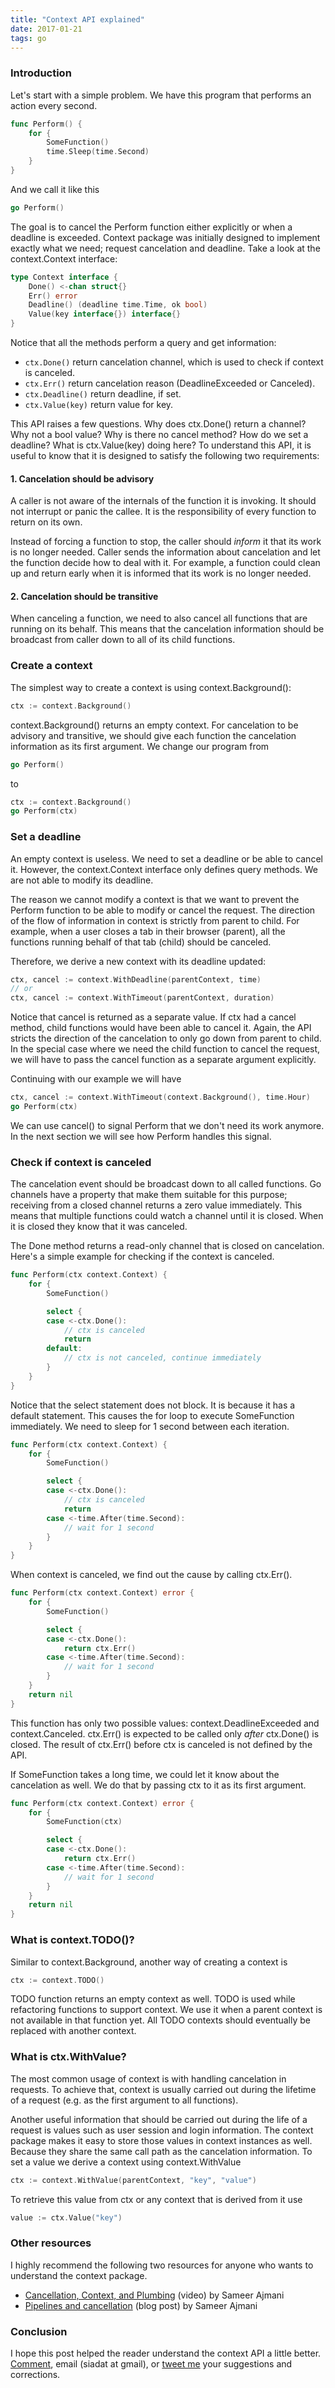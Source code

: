 ```yaml
---
title: "Context API explained"
date: 2017-01-21
tags: go
---
```


### Introduction

Let's start with a simple problem.
We have this program that performs an action every second.

```go
func Perform() {
    for {
        SomeFunction()
        time.Sleep(time.Second)
    }
}
```

And we call it like this

```go
go Perform()
```

The goal is to cancel the Perform function either explicitly or when a deadline is exceeded.
Context package was initially designed to implement exactly what we need; request cancelation and deadline.
Take a look at the context.Context interface:

```go
type Context interface {
    Done() <-chan struct{}
    Err() error
    Deadline() (deadline time.Time, ok bool)
    Value(key interface{}) interface{}
}
```

Notice that all the methods perform a query and get information:

- `ctx.Done()` return cancelation channel, which is used to check if context is canceled.
- `ctx.Err()` return cancelation reason (DeadlineExceeded or Canceled).
- `ctx.Deadline()` return deadline, if set.
- `ctx.Value(key)` return value for key.

This API raises a few questions.
Why does ctx.Done() return a channel? Why not a bool value?
Why is there no cancel method? How do we set a deadline?
What is ctx.Value(key) doing here?
To understand this API,
it is useful to know that it is designed to satisfy the following two requirements:

#### 1. Cancelation should be advisory

<!--
Starting a goroutine is easy. Simply insert "go" before a function call.
However, stopping a running goroutine is not as easy.
-->

A caller is not aware of the internals of the function it is invoking.
It should not interrupt or panic the callee.
It is the responsibility of every function to return on its own.

Instead of forcing a function to stop, the caller should *inform* it that its work is no longer needed.
Caller sends the information about cancelation and let the function decide how to deal with it.
For example, a function could clean up and return early
when it is informed that its work is no longer needed.

#### 2. Cancelation should be transitive

When canceling a function,
we need to also cancel all functions that are running on its behalf.
This means that the cancelation information
should be broadcast from caller down to all of its child functions.

### Create a context

The simplest way to create a context is using context.Background():

```go
ctx := context.Background()
```

context.Background() returns an empty context.
For cancelation to be advisory and transitive,
we should give each function the cancelation information as its first argument.
We change our program from

```go
go Perform()
```

to

```go
ctx := context.Background()
go Perform(ctx)
```

### Set a deadline

An empty context is useless.
We need to set a deadline or be able to cancel it.
However, the context.Context interface only defines query methods.
We are not able to modify its deadline.

The reason we cannot modify a context is that we want to prevent the Perform function to be able to modify or cancel the request.
The direction of the flow of information in context is strictly from parent to child.
For example, when a user closes a tab in their browser (parent), all the functions running behalf of that tab (child) should be canceled.

Therefore, we derive a new context with its deadline updated:

```go
ctx, cancel := context.WithDeadline(parentContext, time)
// or
ctx, cancel := context.WithTimeout(parentContext, duration)
```

Notice that cancel is returned as a separate value.
If ctx had a cancel method, child functions would have been able to cancel it.
Again, the API stricts the direction of the cancelation to only go down from parent to child.
In the special case where we need the child function to cancel the request, we will have to pass the cancel function as a separate argument explicitly.

Continuing with our example we will have

```go
ctx, cancel := context.WithTimeout(context.Background(), time.Hour)
go Perform(ctx)
```

We can use cancel() to signal Perform that we don't need its work anymore.
In the next section we will see how Perform handles this signal.

### Check if context is canceled

The cancelation event should be broadcast down to all called functions.
Go channels have a property that make them suitable for this purpose;
receiving from a closed channel returns a zero value immediately.
This means that multiple functions could watch a channel until it is closed.
When it is closed they know that it was canceled.

The Done method returns a read-only channel that is closed on cancelation.
Here's a simple example for checking if the context is canceled.

```go
func Perform(ctx context.Context) {
    for {
        SomeFunction()

        select {
        case <-ctx.Done():
            // ctx is canceled
            return
        default:
            // ctx is not canceled, continue immediately
        }
    }
}
```

Notice that the select statement does not block.
It is because it has a default statement.
This causes the for loop to execute SomeFunction immediately.
We need to sleep for 1 second between each iteration.

```go
func Perform(ctx context.Context) {
    for {
        SomeFunction()

        select {
        case <-ctx.Done():
            // ctx is canceled
            return
        case <-time.After(time.Second):
            // wait for 1 second
        }
    }
}
```

When context is canceled, we find out the cause by calling ctx.Err().

```go
func Perform(ctx context.Context) error {
    for {
        SomeFunction()

        select {
        case <-ctx.Done():
            return ctx.Err()
        case <-time.After(time.Second):
            // wait for 1 second
        }
    }
    return nil
}
```

This function has only two possible values:
context.DeadlineExceeded and context.Canceled.
ctx.Err() is expected to be called only *after* ctx.Done() is closed.
The result of ctx.Err() before ctx is canceled is not defined by the API.

If SomeFunction takes a long time, we could let it know about the cancelation as well.
We do that by passing ctx to it as its first argument.

```go
func Perform(ctx context.Context) error {
    for {
        SomeFunction(ctx)

        select {
        case <-ctx.Done():
            return ctx.Err()
        case <-time.After(time.Second):
            // wait for 1 second
        }
    }
    return nil
}
```

### What is context.TODO()?
Similar to context.Background, another way of creating a context is
```go
ctx := context.TODO()
```
TODO function returns an empty context as well.
TODO is used while refactoring functions to support context.
We use it when a parent context is not available in that function yet.
All TODO contexts should eventually be replaced with another context.

### What is ctx.WithValue?
The most common usage of context is with handling cancelation in requests.
To achieve that, context is usually carried out during the lifetime of a request (e.g. as the first argument to all functions).

Another useful information that should be carried out during the life of a request is values such as user session and login information.
The context package makes it easy to store those values in context instances as well.
Because they share the same call path as the cancelation information.
To set a value we derive a context using context.WithValue

```go
ctx := context.WithValue(parentContext, "key", "value")
```

To retrieve this value from ctx or any context that is derived from it use

```go
value := ctx.Value("key")
```

### Other resources

I highly recommend the following two resources
for anyone who wants to understand the context package.

- [Cancellation, Context, and Plumbing](https://vimeo.com/115309491) (video) by Sameer Ajmani
- [Pipelines and cancellation](https://blog.golang.org/pipelines) (blog post) by Sameer Ajmani

### Conclusion

I hope this post helped the reader understand the context API a little better.
[Comment](https://www.reddit.com/r/golang/comments/5p7qnb/context_api_explained/),
email (siadat at gmail),
or [tweet me](https://twitter.com/sinasiadat) your suggestions and corrections.
